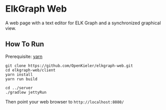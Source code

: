 # ElkGraph Web

A web page with a text editor for ELK Graph and a synchronized graphical view.

## How To Run

Prerequisite: [yarn](https://yarnpkg.com/)

```
git clone https://github.com/OpenKieler/elkgraph-web.git
cd elkgraph-web/client
yarn install
yarn run build

cd ../server
./gradlew jettyRun
```

Then point your web browser to `http://localhost:8080/`
